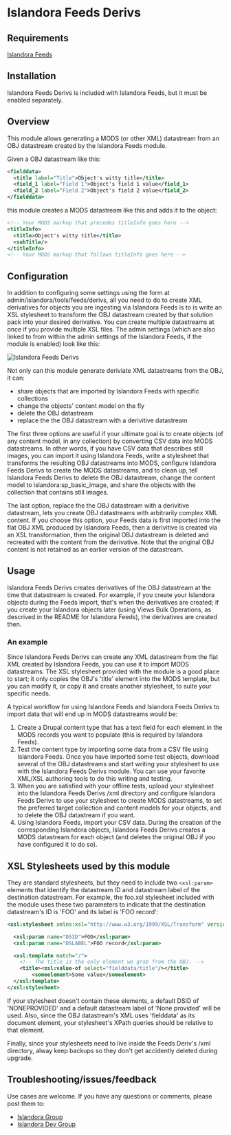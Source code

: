 # Islandora Feeds Derivs

## Requirements

[Islandora Feeds](https://github.com/mjordan/islandora_feeds)

## Installation

Islandora Feeds Derivs is included with Islandora Feeds, but it must be enabled separately.

## Overview

This module allows generating a MODS (or other XML) datastream from an OBJ datastream created by the Islandora Feeds module.

Given a OBJ datastream like this:

```xml
<fielddata>
  <title label="Title">Object's witty title</title>
  <field_1 label="Field 1">Object's field 1 value</field_1>
  <field_2 label="Field 2">Object's field 2 value</field_2>
</fielddata>
```
this module creates a MODS datastream like this and adds it to the object:

```xml
<!-- Your MODS markup that precedes titleInfo goes here -->
<titleInfo>
  <title>Object's witty title</title>
  <subTitle/>
</titleInfo>
<!-- Your MODS markup that follows titleInfo goes here -->
```

## Configuration

In addition to configuring some settings using the form at admin/islandora/tools/feeds/derivs, all you need to do to create XML derivatives for objects you are ingesting via Islandora Feeds is to is write an XSL stylesheet to transform the OBJ datastream created by that solution pack into your desired derivative. You can create multiple datastreams at once if you provide multiple XSL files. The admin settings (which are also linked to from within the admin settings of the Islandora Feeds, if the module is enabled) look like this:

![Islandora Feeds Derivs](https://dl.dropboxusercontent.com/u/1015702/linked_to/islandora_feeds_derivs_admin.png)

Not only can this module generate deriviate XML datastreams from the OBJ, it can:

* share objects that are imported by Islandora Feeds with specific collections
* change the objects' content model on the fly
* delete the OBJ datastream
* replace the the OBJ datastream with a derivitive datastream

The first three options are useful if your ultimate goal is to create objects (of any content model, in any  collection) by converting CSV data into MODS datastreams. In other words, if you have CSV data that describes still images, you can import it using Islandora Feeds, write a stylesheet that transforms the resulting OBJ datastreams into MODS, configure Islandora Feeds Derivs to create the MODS datastreams, and to clean up, tell Islandora Feeds Derivs to delete the OBJ datastream, change the content model to islandora:sp_basic_image, and share the objects with the collection that contains still images.

The last option, replace the the OBJ datastream with a derivitive datastream, lets you create OBJ datastreams with arbitrarily complex XML content. If you choose this option, your Feeds data is first imported into the flat OBJ XML produced by Islandora Feeds, then a derivitive is created via an XSL transformation, then the original OBJ datastream is deleted and recreated with the content from the derivative. Note that the original OBJ content is not retained as an earlier version of the datastream.

## Usage

Islandora Feeds Derivs creates derivatives of the OBJ datastream at the time that datastream is created. For example, if you create your Islandora objects during the Feeds import, that's when the derivatives are created; if you create your Islandora objects later (using Views Bulk Operations, as descrived in the README for Islandora Feeds), the derivatives are created then.

### An example

Since Islandora Feeds Derivs can create any XML datastream from the flat XML created by Islandora Feeds, you can use it to import MODS datastreams. The XSL stylesheet provided with the module is a good place to start; it only copies the OBJ's 'title' element into the MODS template, but you can modify it, or copy it and create another stylesheet, to suite your specific needs.

A typical workflow for using Islandora Feeds and Islandora Feeds Derivs to import data that will end up in MODS datastreams would be:

1. Create a Drupal content type that has a text field for each element in the MODS records you want to populate (this is required by Islandora Feeds).
2. Test the content type by importing some data from a CSV file using Islandora Feeds. Once you have imported some test objects, download several of the OBJ datastreams and start writing your stylesheet to use with the Islandora Feeds Derivs module. You can use your favorite XML/XSL authoring tools to do this writing and testing.
3. When you are satisfied with your offline tests, upload your stylesheet into the Islandora Feeds Derivs /xml directory and configure Islandora Feeds Derivs to use your stylesheet to create MODS datastreams, to set the preferred target collection and content models for your objects, and to delete the OBJ datastream if you want.
4. Using Islandora Feeds, import your CSV data. During the creation of the corresponding Islandora objects, Islandora Feeds Derivs creates a MODS datastream for each object (and deletes the original OBJ if you have configured it to do so).

## XSL Stylesheets used by this module

They are standard stylesheets, but they need to include two `<xsl:param>` elements that identify the datastream ID and datastream label of the destination datastream. For example, the foo.xsl stylesheet included with the module uses these two parameters to indicate that the destination datastream's ID is 'FOO' and its label is 'FOO record':

``` xml
<xsl:stylesheet xmlns:xsl="http://www.w3.org/1999/XSL/Transform" version="1.0">

  <xsl:param name="DSID">FOO</xsl:param>
  <xsl:param name="DSLABEL">FOO record</xsl:param>

  <xsl:template match="/">
	<!-- The title is the only element we grab from the OBJ. -->
	<title><xsl:value-of select="fielddata/title"/></title>
        <someelement>Some value</someelement>
  </xsl:template>
</xsl:stylesheet>
```
If your stylesheet doesn't contain these elements, a default DSID of 'NONEPROVIDED' and a default datastream label of 'None provided' will be used. Also, since the OBJ datastream's XML uses 'fielddata' as its document element, your stylesheet's XPath queries should be relative to that element.

Finally, since your stylesheets need to live inside the Feeds Deriv's /xml directory, alway keep backups so they don't get accidently deleted during upgrade.

## Troubleshooting/issues/feedback

Use cases are welcome. If you have any questions or comments, please post them to:

* [Islandora Group](https://groups.google.com/forum/?hl=en&fromgroups#!forum/islandora)
* [Islandora Dev Group](https://groups.google.com/forum/?hl=en&fromgroups#!forum/islandora-dev)

